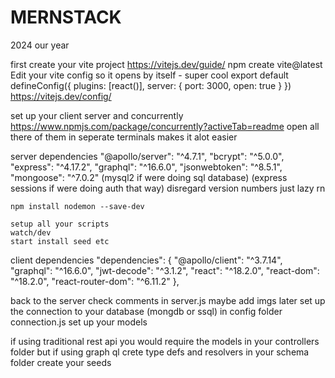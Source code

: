 # MERNSTACK
2024 our year

first create your vite project
https://vitejs.dev/guide/
npm create vite@latest
Edit your vite config so it opens by itself - super cool
export default defineConfig({
  plugins: [react()],
  server: {
    port: 3000,
    open: true
  }
})
https://vitejs.dev/config/

set up your client server and concurrently
https://www.npmjs.com/package/concurrently?activeTab=readme
open all there of them in seperate terminals makes it alot easier

server dependencies
    "@apollo/server": "^4.7.1",
    "bcrypt": "^5.0.0",
    "express": "^4.17.2",
    "graphql": "^16.6.0",
    "jsonwebtoken": "^8.5.1",
    "mongoose": "^7.0.2"
    (mysql2 if were doing sql database)
    (express sessions if were doing auth that way)
    disregard version numbers just lazy rn

    npm install nodemon --save-dev

    setup all your scripts 
    watch/dev
    start install seed etc


client dependencies
"dependencies": {
    "@apollo/client": "^3.7.14",
    "graphql": "^16.6.0",
    "jwt-decode": "^3.1.2",
    "react": "^18.2.0",
    "react-dom": "^18.2.0",
    "react-router-dom": "^6.11.2"
  },

back to the server
check comments in server.js
maybe add imgs later
set up the connection to your database (mongdb or ssql) in config folder connection.js
set up your models

if using traditional rest api you would require the models in your controllers folder but if using graph ql
crete type defs and resolvers in your schema folder 
create your seeds
